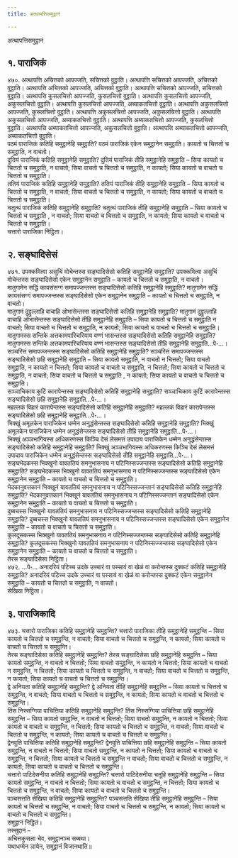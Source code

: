 ```yaml
---
title: अत्थापत्तिसमुट्ठानं

---
```

अत्थापत्तिसमुट्ठानं  


## १. पाराजिकं

४७०. अत्थापत्ति अचित्तको आपज्‍जति, सचित्तको वुट्ठाति। अत्थापत्ति सचित्तको आपज्‍जति, अचित्तको वुट्ठाति। अत्थापत्ति अचित्तको आपज्‍जति, अचित्तको वुट्ठाति। अत्थापत्ति सचित्तको आपज्‍जति, सचित्तको वुट्ठाति। अत्थापत्ति कुसलचित्तो आपज्‍जति, कुसलचित्तो वुट्ठाति। अत्थापत्ति कुसलचित्तो आपज्‍जति, अकुसलचित्तो वुट्ठाति। अत्थापत्ति कुसलचित्तो आपज्‍जति, अब्याकतचित्तो वुट्ठाति। अत्थापत्ति अकुसलचित्तो आपज्‍जति, कुसलचित्तो वुट्ठाति। अत्थापत्ति अकुसलचित्तो आपज्‍जति, अकुसलचित्तो वुट्ठाति। अत्थापत्ति अकुसलचित्तो आपज्‍जति, अब्याकतचित्तो वुट्ठाति। अत्थापत्ति अब्याकतचित्तो आपज्‍जति, कुसलचित्तो वुट्ठाति। अत्थापत्ति अब्याकतचित्तो आपज्‍जति, अकुसलचित्तो वुट्ठाति। अत्थापत्ति अब्याकतचित्तो आपज्‍जति, अब्याकतचित्तो वुट्ठाति।  
पठमं पाराजिकं कतिहि समुट्ठानेहि समुट्ठाति? पठमं पाराजिकं एकेन समुट्ठानेन समुट्ठाति। कायतो च चित्ततो च समुट्ठाति, न वाचतो।  
दुतियं पाराजिकं कतिहि समुट्ठानेहि समुट्ठाति? दुतियं पाराजिकं तीहि समुट्ठानेहि समुट्ठाति – सिया कायतो च चित्ततो च समुट्ठाति, न वाचतो; सिया वाचतो च चित्ततो च समुट्ठाति, न कायतो; सिया कायतो च वाचतो च चित्ततो च समुट्ठाति।  
ततियं पाराजिकं कतिहि समुट्ठानेहि समुट्ठाति? ततियं पाराजिकं तीहि समुट्ठानेहि समुट्ठाति – सिया कायतो च चित्ततो च समुट्ठाति, न वाचतो; सिया वाचतो च चित्ततो च समुट्ठाति, न कायतो; सिया कायतो च वाचतो च चित्ततो च समुट्ठाति।  
चतुत्थं पाराजिकं कतिहि समुट्ठानेहि समुट्ठाति? चतुत्थं पाराजिकं तीहि समुट्ठानेहि समुट्ठाति – सिया कायतो च चित्ततो च समुट्ठाति , न वाचतो; सिया वाचतो च चित्ततो च समुट्ठाति, न कायतो; सिया कायतो च वाचतो च चित्ततो च समुट्ठाति।  
चत्तारो पाराजिका निट्ठिता।  


## २. सङ्घादिसेसं

४७१. उपक्‍कमित्वा असुचिं मोचेन्तस्स सङ्घादिसेसो कतिहि समुट्ठानेहि समुट्ठाति? उपक्‍कमित्वा असुचिं मोचेन्तस्स सङ्घादिसेसो एकेन समुट्ठानेन समुट्ठाति – कायतो च चित्ततो च समुट्ठाति, न वाचतो।  
मातुगामेन सद्धिं कायसंसग्गं समापज्‍जन्तस्स सङ्घादिसेसो कतिहि समुट्ठानेहि समुट्ठाति? मातुगामेन सद्धिं कायसंसग्गं समापज्‍जन्तस्स सङ्घादिसेसो एकेन समुट्ठानेन समुट्ठाति – कायतो च चित्ततो च समुट्ठाति, न वाचतो।  
मातुगामं दुट्ठुल्‍लाहि वाचाहि ओभासेन्तस्स सङ्घादिसेसो कतिहि समुट्ठानेहि समुट्ठाति? मातुगामं दुट्ठुल्‍लाहि वाचाहि ओभासेन्तस्स सङ्घादिसेसो तीहि समुट्ठानेहि समुट्ठाति – सिया कायतो च चित्ततो च समुट्ठाति न वाचतो; सिया वाचतो च चित्ततो च समुट्ठाति, न कायतो; सिया कायतो च वाचतो च चित्ततो च समुट्ठाति।  
मातुगामस्स सन्तिके अत्तकामपारिचरियाय वण्णं भासन्तस्स सङ्घादिसेसो कतिहि समुट्ठानेहि समुट्ठाति? मातुगामस्स सन्तिके अत्तकामपारिचरियाय वण्णं भासन्तस्स सङ्घादिसेसो तीहि समुट्ठानेहि समुट्ठाति…पे॰…।  
सञ्‍चरित्तं समापज्‍जन्तस्स सङ्घादिसेसो कतिहि समुट्ठानेहि समुट्ठाति? सञ्‍चरित्तं समापज्‍जन्तस्स सङ्घादिसेसो छहि समुट्ठानेहि समुट्ठाति – सिया कायतो समुट्ठाति, न वाचतो न चित्ततो; सिया वाचतो समुट्ठाति, न कायतो न चित्ततो; सिया कायतो च वाचतो च समुट्ठाति, न चित्ततो; सिया कायतो च चित्ततो च समुट्ठाति, न वाचतो; सिया वाचतो च चित्ततो च समुट्ठाति , न कायतो; सिया कायतो च वाचतो च चित्ततो च समुट्ठाति।  
सञ्‍ञाचिकाय कुटिं कारापेन्तस्स सङ्घादिसेसो कतिहि समुट्ठानेहि समुट्ठाति? सञ्‍ञाचिकाय कुटिं कारापेन्तस्स सङ्घादिसेसो छहि समुट्ठानेहि समुट्ठाति…पे॰…।  
महल्‍लकं विहारं कारापेन्तस्स सङ्घादिसेसो कतिहि समुट्ठानेहि समुट्ठाति? महल्‍लकं विहारं कारापेन्तस्स सङ्घादिसेसो छहि समुट्ठानेहि समुट्ठाति…पे॰…।  
भिक्खुं अमूलकेन पाराजिकेन धम्मेन अनुद्धंसेन्तस्स सङ्घादिसेसो कतिहि समुट्ठानेहि समुट्ठाति? भिक्खुं अमूलकेन पाराजिकेन धम्मेन अनुद्धंसेन्तस्स सङ्घादिसेसो तीहि समुट्ठानेहि समुट्ठाति…पे॰…।  
भिक्खुं अञ्‍ञभागियस्स अधिकरणस्स किञ्‍चि देसं लेसमत्तं उपादाय पाराजिकेन धम्मेन अनुद्धंसेन्तस्स सङ्घादिसेसो कतिहि समुट्ठानेहि समुट्ठाति? भिक्खुं अञ्‍ञभागियस्स अधिकरणस्स किञ्‍चि देसं लेसमत्तं उपादाय पाराजिकेन धम्मेन अनुद्धंसेन्तस्स सङ्घादिसेसो तीहि समुट्ठानेहि समुट्ठाति…पे॰…।  
सङ्घभेदकस्स भिक्खुनो यावततियं समनुभासनाय न पटिनिस्सज्‍जन्तस्स सङ्घादिसेसो कतिहि समुट्ठानेहि समुट्ठाति? सङ्घभेदकस्स भिक्खुनो यावततियं समनुभासनाय न पटिनिस्सज्‍जन्तस्स सङ्घादिसेसो एकेन समुट्ठानेन समुट्ठाति – कायतो च वाचतो च चित्ततो च समुट्ठाति।  
भेदकानुवत्तकानं भिक्खूनं यावततियं समनुभासनाय न पटिनिस्सज्‍जन्तानं सङ्घादिसेसो कतिहि समुट्ठानेहि समुट्ठाति? भेदकानुवत्तकानं भिक्खूनं यावततियं समनुभासनाय न पटिनिस्सज्‍जन्तानं सङ्घादिसेसो एकेन समुट्ठानेन समुट्ठाति – कायतो च वाचतो च चित्ततो च समुट्ठाति।  
दुब्बचस्स भिक्खुनो यावततियं समनुभासनाय न पटिनिस्सज्‍जन्तस्स सङ्घादिसेसो कतिहि समुट्ठानेहि समुट्ठाति? दुब्बचस्स भिक्खुनो यावततियं समनुभासनाय न पटिनिस्सज्‍जन्तस्स सङ्घादिसेसो एकेन समुट्ठानेन समुट्ठाति – कायतो च वाचतो च चित्ततो च समुट्ठाति।  
कुलदूसकस्स भिक्खुनो यावततियं समनुभासनाय न पटिनिस्सज्‍जन्तस्स सङ्घादिसेसो कतिहि समुट्ठानेहि समुट्ठाति? कुलदूसकस्स भिक्खुनो यावततियं समनुभासनाय न पटिनिस्सज्‍जन्तस्स सङ्घादिसेसो एकेन समुट्ठानेन समुट्ठाति – कायतो च वाचतो च चित्ततो च समुट्ठाति।  
तेरस सङ्घादिसेसा निट्ठिता।  
४७२. …पे॰… अनादरियं पटिच्‍च उदके उच्‍चारं वा पस्सावं वा खेळं वा करोन्तस्स दुक्‍कटं कतिहि समुट्ठानेहि समुट्ठाति? अनादरियं पटिच्‍च उदके उच्‍चारं वा पस्सावं वा खेळं वा करोन्तस्स दुक्‍कटं एकेन समुट्ठानेन समुट्ठाति – कायतो च चित्ततो च समुट्ठाति, न वाचतो।  
सेखिया निट्ठिता।  


## ३. पाराजिकादि

४७३. चत्तारो पाराजिका कतिहि समुट्ठानेहि समुट्ठन्ति? चत्तारो पाराजिका तीहि समुट्ठानेहि समुट्ठन्ति – सिया कायतो च चित्ततो च समुट्ठन्ति, न वाचतो; सिया वाचतो च चित्ततो च समुट्ठन्ति, न कायतो; सिया कायतो च वाचतो च चित्ततो च समुट्ठन्ति।  
तेरस सङ्घादिसेसा कतिहि समुट्ठानेहि समुट्ठन्ति? तेरस सङ्घादिसेसा छहि समुट्ठानेहि समुट्ठन्ति – सिया कायतो समुट्ठन्ति, न वाचतो न चित्ततो; सिया वाचतो समुट्ठन्ति, न कायतो न चित्ततो; सिया कायतो च वाचतो न समुट्ठन्ति, न चित्ततो; सिया कायतो च चित्ततो च समुट्ठन्ति, न वाचतो; सिया वाचतो च चित्ततो च समुट्ठन्ति, न कायतो; सिया कायतो च वाचतो च चित्ततो च समुट्ठन्ति।  
द्वे अनियता कतिहि समुट्ठानेहि समुट्ठन्ति? द्वे अनियता तीहि समुट्ठानेहि समुट्ठन्ति – सिया कायतो च चित्ततो च समुट्ठन्ति, न वाचतो; सिया वाचतो च चित्ततो च समुट्ठन्ति, न कायतो; सिया कायतो च वाचतो च चित्ततो च समुट्ठन्ति।  
तिंस निस्सग्गिया पाचित्तिया कतिहि समुट्ठानेहि समुट्ठन्ति? तिंस निस्सग्गिया पाचित्तिया छहि समुट्ठानेहि समुट्ठन्ति – सिया कायतो समुट्ठन्ति, न वाचतो न चित्ततो; सिया वाचतो समुट्ठन्ति, न कायतो न चित्ततो; सिया कायतो च वाचतो च समुट्ठन्ति, न चित्ततो; सिया कायतो च चित्ततो च समुट्ठन्ति, न वाचतो; सिया वाचतो च चित्ततो च समुट्ठन्ति, न कायतो; सिया कायतो च वाचतो च चित्ततो च समुट्ठन्ति।  
द्वेनवुति पाचित्तिया कतिहि समुट्ठानेहि समुट्ठन्ति? द्वेनवुति पाचित्तिया छहि समुट्ठानेहि समुट्ठन्ति – सिया कायतो समुट्ठन्ति, न वाचतो न चित्ततो; सिया वाचतो समुट्ठन्ति, न कायतो न चित्ततो; सिया कायतो च वाचतो च समुट्ठन्ति, न चित्ततो; सिया कायतो च चित्ततो च समुट्ठन्ति न वाचतो; सिया वाचतो च चित्ततो च समुट्ठन्ति, न कायतो; सिया कायतो च वाचतो च चित्ततो च समुट्ठन्ति।  
चत्तारो पाटिदेसनीया कतिहि समुट्ठानेहि समुट्ठन्ति? चत्तारो पाटिदेसनीया चतूहि समुट्ठानेहि समुट्ठन्ति – सिया कायतो समुट्ठन्ति, न वाचतो न चित्ततो; सिया कायतो च वाचतो च समुट्ठन्ति, न चित्ततो; सिया कायतो च चित्ततो च समुट्ठन्ति, न वाचतो; सिया कायतो च वाचतो च चित्ततो च समुट्ठन्ति।  
पञ्‍चसत्तति सेखिया कतिहि समुट्ठानेहि समुट्ठन्ति? पञ्‍चसत्तति सेखिया तीहि समुट्ठानेहि समुट्ठन्ति – सिया कायतो च चित्ततो च समुट्ठन्ति, न वाचतो; सिया वाचतो च चित्ततो च समुट्ठन्ति, न कायतो; सिया कायतो च वाचतो च चित्ततो च समुट्ठन्ति।  
समुट्ठानं निट्ठितं।  
तस्सुद्दानं –  
अचित्तकुसला चेव, समुट्ठानञ्‍च सब्बथा।  
यथाधम्मेन ञायेन, समुट्ठानं विजानथाति॥  